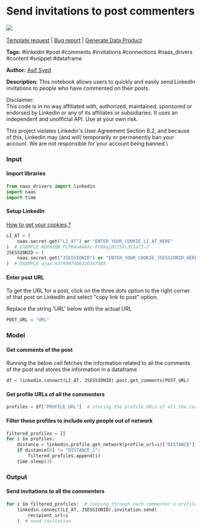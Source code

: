 # Send invitations to post commenters

[![](https://naasai-public.s3.eu-west-3.amazonaws.com/Open\_in\_Naas\_Lab.svg)](https://app.naas.ai/user-redirect/naas/downloader?url=https://raw.githubusercontent.com/jupyter-naas/awesome-notebooks/master/LinkedIn/LinkedIn\_Send\_invitations\_to\_post\_commenters.ipynb)\
\
[Template request](https://github.com/jupyter-naas/awesome-notebooks/issues/new?assignees=\&labels=\&template=template-request.md\&title=Tool+-+Action+of+the+notebook+) | [Bug report](https://github.com/jupyter-naas/awesome-notebooks/issues/new?assignees=\&labels=bug\&template=bug\_report.md\&title=LinkedIn+-+Send+invitations+to+post+commenters:+Error+short+description) | [Generate Data Product](https://app.naas.ai/user-redirect/naas/downloader?url=https://raw.githubusercontent.com/jupyter-naas/awesome-notebooks/master/Naas/Naas\_Start\_data\_product.ipynb)

**Tags:** #linkedin #post #comments #invitations #connections #naas\_drivers #content #snippet #dataframe

**Author:** [Asif Syed](https://www.linkedin.com/in/asifsyd/)

**Description:** This notebook allows users to quickly and easily send LinkedIn invitations to people who have commented on their posts.

Disclaimer:\
This code is in no way affiliated with, authorized, maintained, sponsored or endorsed by Linkedin or any of its affiliates or subsidiaries. It uses an independent and unofficial API. Use at your own risk.

This project violates Linkedin's User Agreement Section 8.2, and because of this, Linkedin may (and will) temporarily or permanently ban your account. We are not responsible for your account being banned.\


### Input

#### Import libraries

```python
from naas_drivers import linkedin
import naas
import time
```

#### Setup LinkedIn

[How to get your cookies ?](https://www.notion.so/LinkedIn-driver-Get-your-cookies-d20a8e7e508e42af8a5b52e33f3dba75)

```python
LI_AT = (
    naas.secret.get("LI_AT") or "ENTER_YOUR_COOKIE_LI_AT_HERE"
)  # EXAMPLE AQFAzQN_PLPR4wAAAXc-FCKmgiMit5FLdY1af3-2
JSESSIONID = (
    naas.secret.get("JSESSIONID") or "ENTER_YOUR_COOKIE_JSESSIONID_HERE"
)  # EXAMPLE ajax:8379907400220387585
```

#### Enter post URL

To get the URL for a post, click on the three dots option to the right corner of that post on LinkedIn and select "copy link to post" option.

Replace the string 'URL' below with the actual URL

```python
POST_URL = "URL"
```

### Model

#### Get comments of the post

Running the below cell fetches the information related to all the comments of the post and stores the information in a dataframe

```python
df = linkedin.connect(LI_AT, JSESSIONID).post.get_comments(POST_URL)
```

#### Get profile URLs of all the commenters

```python
profiles = df["PROFILE_URL"]  # storing the profile URLs of all the commenters
```

#### Filter these profiles to include only people out of network

```python
filtered_profiles = []
for i in profiles:
    distance = linkedin.profile.get_network(profile_url=i)["DISTANCE"]
    if distance[0] != "DISTANCE_1":
        filtered_profiles.append(i)
    time.sleep(3)
```

### Output

#### Send invitations to all the commenters

```python
for i in filtered_profiles:  # looping through each commenter's profile URL
    linkedin.connect(LI_AT, JSESSIONID).invitation.send(
        recipient_url=i
    )  # send invitation
```
